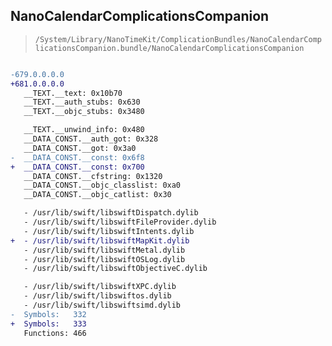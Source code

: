 ## NanoCalendarComplicationsCompanion

> `/System/Library/NanoTimeKit/ComplicationBundles/NanoCalendarComplicationsCompanion.bundle/NanoCalendarComplicationsCompanion`

```diff

-679.0.0.0.0
+681.0.0.0.0
   __TEXT.__text: 0x10b70
   __TEXT.__auth_stubs: 0x630
   __TEXT.__objc_stubs: 0x3480

   __TEXT.__unwind_info: 0x480
   __DATA_CONST.__auth_got: 0x328
   __DATA_CONST.__got: 0x3a0
-  __DATA_CONST.__const: 0x6f8
+  __DATA_CONST.__const: 0x700
   __DATA_CONST.__cfstring: 0x1320
   __DATA_CONST.__objc_classlist: 0xa0
   __DATA_CONST.__objc_catlist: 0x30

   - /usr/lib/swift/libswiftDispatch.dylib
   - /usr/lib/swift/libswiftFileProvider.dylib
   - /usr/lib/swift/libswiftIntents.dylib
+  - /usr/lib/swift/libswiftMapKit.dylib
   - /usr/lib/swift/libswiftMetal.dylib
   - /usr/lib/swift/libswiftOSLog.dylib
   - /usr/lib/swift/libswiftObjectiveC.dylib

   - /usr/lib/swift/libswiftXPC.dylib
   - /usr/lib/swift/libswiftos.dylib
   - /usr/lib/swift/libswiftsimd.dylib
-  Symbols:   332
+  Symbols:   333
   Functions: 466
 

```
